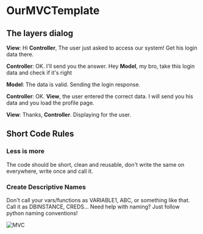 # OurMVCTemplate

## The layers dialog

**View**: Hi **Controller**, The user just asked to access our system! Get his login data there.

**Controller**: OK. I'll send you the answer. Hey **Model**, my bro, take this login data and check if it's right

**Model**: The data is valid. Sending the login response.

**Controller**: OK. **View**, the user entered the correct data. I will send you his data and you load the profile page.

**View**: Thanks, **Controller**. Displaying for the user.


## Short Code Rules

### Less is more

The code should be short, clean and reusable, don't write the same on everywhere, write once and call it.

### Create Descriptive Names 

Don't call your vars/functions as VARIABLE1, ABC, or something like that. Call it as DBINSTANCE, CREDS... Need help with naming? Just follow python naming conventions!


![MVC](https://i.imgur.com/jbppUb1.png)
